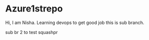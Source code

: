 # Azure1strepo

Hi, I am Nisha.
Learning devops to get good job
this is sub branch.


sub br 2 to test squashpr
